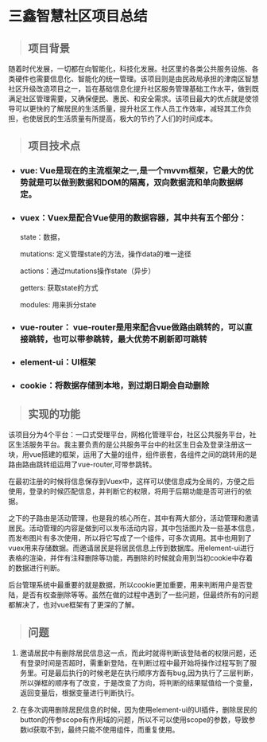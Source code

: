 # 三鑫智慧社区项目总结
> ## 项目背景
随着时代发展，一切都在向智能化，科技化发展。社区里的各类公共服务设施、各类硬件也需要信息化、智能化的统一管理。该项目则是由民政局承担的津南区智慧社区升级改造项目之一，旨在基础信息化提升社区服务管理基础工作水平，做到既满足社区管理需要，又确保便民、惠民、和安全需求。该项目最大的优点就是使领导可以更快的了解居民的生活质量，提升社区工作人员工作效率，减轻其工作负担，也使居民的生活质量有所提高，极大的节约了人们的时间成本。
> ## 项目技术点
- ### vue: Vue是现在的主流框架之一,是一个mvvm框架，它最大的优势就是可以做到数据和DOM的隔离，双向数据流和单向数据绑定。
- ### vuex：Vuex是配合Vue使用的数据容器，其中共有五个部分：
    state：数据，  
    
    mutations: 定义管理state的方法，操作data的唯一途径
    
    actions：通过mutations操作state（异步）
    
    getters: 获取state的方式
    
    modules: 用来拆分state
- ### vue-router：  vue-router是用来配合vue做路由跳转的，可以直接跳转，也可以带参跳转，最大优势不刷新即可跳转
- ### element-ui：UI框架
- ### cookie：将数据存储到本地，到过期日期会自动删除
> ## 实现的功能
该项目分为4个平台：一口式受理平台，网格化管理平台，社区公共服务平台，社区生活服务平台。我主要负责的是公共服务平台中的社区生日会及登录注册这一块，用vue搭建的框架，运用了大量的组件，组件嵌套，各组件之间的跳转用的是路由路由跳转组运用了vue-router,可带参跳转。

在最初注册的时候将信息保存到Vuex中，这样可以使信息成为全局的，方便之后使用，登录的时候匹配信息，并判断它的权限，将用于后期功能是否可进行的依据。

之下的子路由是活动管理，也是我的核心所在，其中有两大部分，活动管理和邀请居民。活动管理的内容是做到可以发布活动内容，其中包括图片及一些基本信息，而发布图片有多次使用，所以将它写成了一个组件，可多次调用。其中也用到了vuex用来存储数据。而邀请居民是将居民信息上传到数据库。用element-ui进行表格的渲染，并伴有注释删除等功能，再删除的时候就会用到当初cookie中存着的数据进行判断。

后台管理系统中最重要的就是数据，所以cookie更加重要，用来判断用户是否登陆，是否有权查删除等等。虽然在做的过程中遇到了一些问题，但最终所有的问题都解决了，也对vue框架有了更深的了解。
> ## 问题
1. 邀请居民中有删除居民信息这一点，而此时就得判断该登陆者的权限问题，还有登录时间是否超时，需重新登陆，在判断过程中最开始将操作过程写到了服务里。可是最后执行的时候老是在执行顺序方面有bug,因为执行了三层判断，所以弹框的顺序有了改变，于是改变了方向，将判断的结果赋值给一个变量，返回变量后，根据变量进行判断执行。

2. 在多次调用删除居民信息的时候，因为使用element-ui的UI插件，删除居民的button的传参scope有作用域的问题，所以不可以使用scope的参数，导致参数id获取不到，最终只能不使用组件，而重复使用。